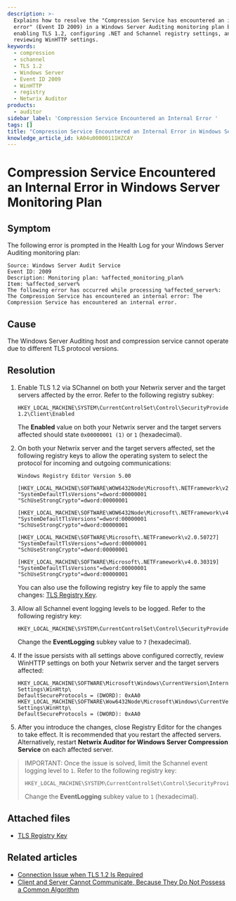 ```yaml
---
description: >-
  Explains how to resolve the "Compression Service has encountered an internal
  error" (Event ID 2009) in a Windows Server Auditing monitoring plan by
  enabling TLS 1.2, configuring .NET and Schannel registry settings, and
  reviewing WinHTTP settings.
keywords:
  - compression
  - schannel
  - TLS 1.2
  - Windows Server
  - Event ID 2009
  - WinHTTP
  - registry
  - Netwrix Auditor
products:
  - auditor
sidebar_label: 'Compression Service Encountered an Internal Error '
tags: []
title: "Compression Service Encountered an Internal Error in Windows Server Monitoring Plan"
knowledge_article_id: kA04u00000111HZCAY
---
```


# Compression Service Encountered an Internal Error in Windows Server Monitoring Plan

## Symptom

The following error is prompted in the Health Log for your Windows Server Auditing monitoring plan:

```text
Source: Windows Server Audit Service
Event ID: 2009
Description: Monitoring plan: %affected_monitoring_plan%
Item: %affected_server%
The following error has occurred while processing %affected_server%:
The Compression Service has encountered an internal error: The Compression Service has encountered an internal error.
```

## Cause

The Windows Server Auditing host and compression service cannot operate due to different TLS protocol versions.

## Resolution

1. Enable TLS 1.2 via SChannel on both your Netwrix server and the target servers affected by the error. Refer to the following registry subkey:

   ```reg
   HKEY_LOCAL_MACHINE\SYSTEM\CurrentControlSet\Control\SecurityProviders\SCHANNEL\Protocols\TLS 1.2\Client\Enabled
   ```

   The **Enabled** value on both your Netwrix server and the target servers affected should state `0x00000001 (1)` or `1` (hexadecimal).

2. On both your Netwrix server and the target servers affected, set the following registry keys to allow the operating system to select the protocol for incoming and outgoing communications:

   ```reg
   Windows Registry Editor Version 5.00

   [HKEY_LOCAL_MACHINE\SOFTWARE\WOW6432Node\Microsoft\.NETFramework\v2.0.50727]
   "SystemDefaultTlsVersions"=dword:00000001
   "SchUseStrongCrypto"=dword:00000001

   [HKEY_LOCAL_MACHINE\SOFTWARE\WOW6432Node\Microsoft\.NETFramework\v4.0.30319]
   "SystemDefaultTlsVersions"=dword:00000001
   "SchUseStrongCrypto"=dword:00000001

   [HKEY_LOCAL_MACHINE\SOFTWARE\Microsoft\.NETFramework\v2.0.50727]
   "SystemDefaultTlsVersions"=dword:00000001
   "SchUseStrongCrypto"=dword:00000001

   [HKEY_LOCAL_MACHINE\SOFTWARE\Microsoft\.NETFramework\v4.0.30319]
   "SystemDefaultTlsVersions"=dword:00000001
   "SchUseStrongCrypto"=dword:00000001
   ```

   You can also use the following registry key file to apply the same changes: [TLS Registry Key](https://netwrix.com/download/products/KnowledgeBase/TLSRegkey.reg).

3. Allow all Schannel event logging levels to be logged. Refer to the following registry key:

   ```reg
   HKEY_LOCAL_MACHINE\SYSTEM\CurrentControlSet\Control\SecurityProviders\SCHANNEL
   ```

   Change the **EventLogging** subkey value to `7` (hexadecimal).

4. If the issue persists with all settings above configured correctly, review WinHTTP settings on both your Netwrix server and the target servers affected:

   ```reg
   HKEY_LOCAL_MACHINE\SOFTWARE\Microsoft\Windows\CurrentVersion\Internet Settings\WinHttp\
   DefaultSecureProtocols = (DWORD): 0xAA0
   HKEY_LOCAL_MACHINE\SOFTWARE\Wow6432Node\Microsoft\Windows\CurrentVersion\Internet Settings\WinHttp\
   DefaultSecureProtocols = (DWORD): 0xAA0
   ```

5. After you introduce the changes, close Registry Editor for the changes to take effect. It is recommended that you restart the affected servers. Alternatively, restart **Netwrix Auditor for Windows Server Compression Service** on each affected server.

> IMPORTANT: Once the issue is solved, limit the Schannel event logging level to `1`. Refer to the following registry key:
>
> ```reg
> HKEY_LOCAL_MACHINE\SYSTEM\CurrentControlSet\Control\SecurityProviders\SCHANNEL
> ```
>
> Change the **EventLogging** subkey value to `1` (hexadecimal).

## Attached files

- [TLS Registry Key](https://netwrix.com/download/products/KnowledgeBase/TLSRegkey.reg)

## Related articles

- [Сonnection Issue when TLS 1.2 Is Required](/docs/kb/auditor/сonnection_issue_when_tls_1.2_is_required.md)
- [Client and Server Cannot Communicate, Because They Do Not Possess a Common Algorithm](/docs/kb/auditor/client-and-server-cannot-communicate-because-they-do-not-possess-a-common-algorithm.md)
